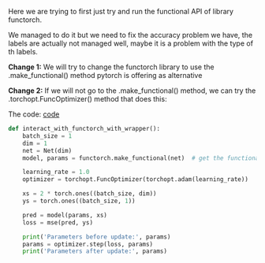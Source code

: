 Here we are trying to first just try and run the functional API of library functorch.

We managed to do it but we need to fix the accuracy problem we have, the labels are actually not 
managed well, maybe it is a problem with the type of th labels.

**Change 1:**
We will try to change the functorch library to use the .make_functional() method pytorch is offering 
as alternative

**Change 2:**
If we will not go to the .make_functional() method, we can try the .torchopt.FuncOptimizer() method that does 
this:

The code: [code](https://github.com/metaopt/torchopt/blob/62c53478aee325f37c3ed4f30d1091777dcf0260/tutorials/1_Functional_Optimizer.ipynb)

``` python
def interact_with_functorch_with_wrapper():
    batch_size = 1
    dim = 1
    net = Net(dim)
    model, params = functorch.make_functional(net)  # get the functional version of the model

    learning_rate = 1.0
    optimizer = torchopt.FuncOptimizer(torchopt.adam(learning_rate))

    xs = 2 * torch.ones((batch_size, dim))
    ys = torch.ones((batch_size, 1))

    pred = model(params, xs)
    loss = mse(pred, ys)

    print('Parameters before update:', params)
    params = optimizer.step(loss, params)
    print('Parameters after update:', params)
```
